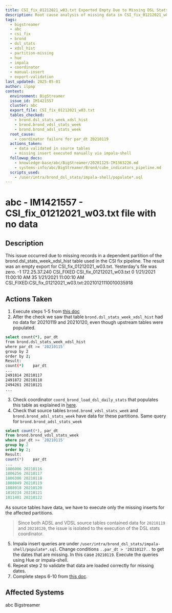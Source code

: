 ```yaml
---
title: CSI_fix_01212021_w03.txt Exported Empty Due to Missing DSL Stats Partition
description: Root cause analysis of missing data in CSI_fix_01212021_w03.txt caused by gaps in the dsl_stats_week_xdsl_hist table, and steps to identify, validate, and manually reinsert missing data from ADSL/VDSL source tables.
tags:
  - bigstreamer
  - abc
  - csi_fix
  - brond
  - dsl_stats
  - xdsl_hist
  - partition-missing
  - hue
  - impala
  - coordinator
  - manual-insert
  - export-validation
last_updated: 2025-05-01
author: ilpap
context:
  environment: BigStreamer
  issue_id: IM1421557
  cluster: abc
  export_file: CSI_fix_01212021_w03.txt
  tables_checked:
    - brond.dsl_stats_week_xdsl_hist
    - brond.brond_vdsl_stats_week
    - brond.brond_adsl_stats_week
  root_cause:
    - coordinator failure for par_dt 20210119
  actions_taken:
    - data validated in source tables
    - missing insert executed manually via impala-shell
  followup_docs:
    - knowledge-base/abc/BigStreamer/20201125-IM1363226.md
    - systems-info/abc/BigStreamer/Brond/cube_indicators_pipeline.md
  scripts_used:
    - /user/intra/brond_dsl_stats/impala-shell/populate*.sql
---
```

# abc - IM1421557 - CSI_fix_01212021_w03.txt file with no data 
## Description
This issue occurred due to missing records in a dependent partition of the brond.dsl_stats_week_xdsl_hist table used in the CSI fix pipeline. The result was an empty export for CSI_fix_01212021_w03.txt.
Yesterday's file was zero.
-1 172.25.37.240 CSI_FIXED CSI_fix_01212021_w03.txt 0 1/21/2021 11:00:10 AM 35 1/21/2021 11:00:10 AM CSI_FIXED:CSI_fix_01212021_w03.txt:20210121110010035918
## Actions Taken
1. Execute steps 1-5 from [this doc](knowledge-base/abc/BigStreamer/20201125-IM1363226.md)
2. After the check we saw that table `brond.dsl_stats_week_xdsl_hist` had no data for 20210119 and 20210120, even though upstream tables were populated.
```bash
select count(*), par_dt
from brond.dsl_stats_week_xdsl_hist
where par_dt >= '20210115'
group by 2
order by 2;
Result:
count(*)	par_dt	
...
2491814	20210117	
2491872	20210118	
2494261	20210121	
...
```
3. Check coordinator `coord_brond_load_dsl_daily_stats` that populates this table as explained in [here](systems-info/abc/BigStreamer/Brond/cube_indicators_pipeline.md). 
4. Check that source tables `brond.brond_vdsl_stats_week` and `brond.brond_adsl_stats_week` have data for these partitions. Same query for `brond.brond_adsl_stats_week`
```sql
select count(*), par_dt
from brond.brond_vdsl_stats_week
where par_dt >= '20210115'
group by 2
order by 2;
Result:
count(*)	par_dt	
...
1806006	20210116	
1806256	20210117	
1806306	20210118	
1808049	20210119	
1808918	20210120	
1810234	20210121	
1811401	20210122	
```
As source tables have data, we have to execute only the missing inserts for the affected partitions.
> Since both ADSL and VDSL source tables contained data for `20210119` and `20210120`, the issue is isolated to the execution of the DSL stats coordinator.
5. Impala insert queries are under `/user/intra/brond_dsl_stats/impala-shell/populate*.sql`. Change conditions `..par_dt > '20210127..` to get the dates that are missing. In this case `20210119`. Execute the queries using Hue or impala-shell.
6. Repeat step 2 to validate that data are loaded correctly for missing dates.
7. Complete steps 6-10 from [this doc](knowledge-base/abc/BigStreamer/20201125-IM1363226.md).
## Affected Systems
abc Bigstreamer